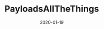 ---
title: "PayloadsAllTheThings" # apperared on a card component
date: 2020-01-19
description: A list of useful payloads and bypasses for Web Application Security. # apperared on a card component
weight: 1 # card ordering
link: https://github.com/swisskyrepo/PayloadsAllTheThings
pinned: true # appreared on a overview page.
---